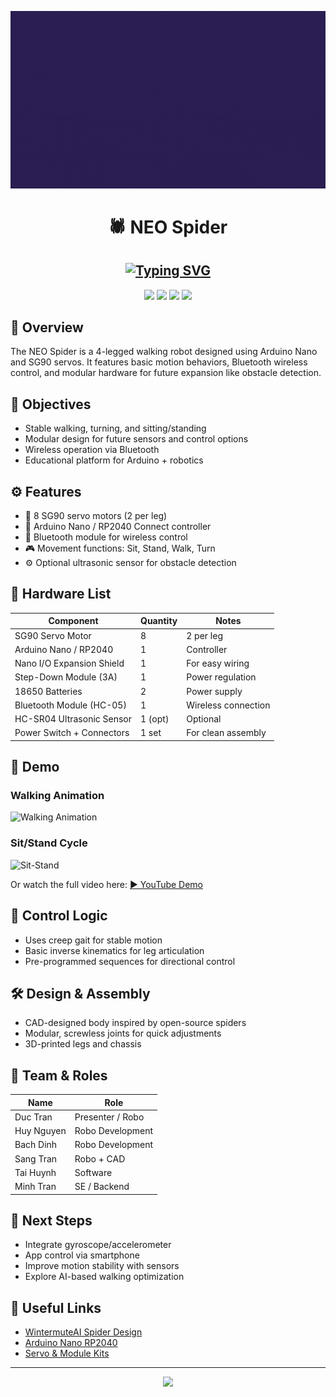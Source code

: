 <p align="center">
  <img src="Header.gif" alt="NEO Spider Banner"/>
</p>

<h1 style="text-align: center;">🕷️ NEO Spider</h1>
<h2 style="text-align: center;"><a href="https://git.io/typing-svg"><img src="https://readme-typing-svg.demolab.com?font=Fira+Code&pause=1000&color=2C7EF7&background=97EBFF00&width=435&lines=Born+to+Crawl%2C+Built+to+Wow" alt="Typing SVG" /></a></h2>

<p style="text-align: center;">
  <img src="https://img.shields.io/badge/Platform-Arduino-blue?style=for-the-badge&logo=arduino" />
  <img src="https://img.shields.io/badge/Motion-Creep_Gait-purple?style=for-the-badge" />
  <img src="https://img.shields.io/badge/Control-Bluetooth-critical?style=for-the-badge&logo=bluetooth" />
  <img src="https://img.shields.io/badge/Servos-8x_SG90-orange?style=for-the-badge" />
</p>

## 📌 Overview

The NEO Spider is a 4-legged walking robot designed using Arduino Nano and SG90 servos. It features basic motion behaviors, Bluetooth wireless control, and modular hardware for future expansion like obstacle detection.

## 🎯 Objectives

- Stable walking, turning, and sitting/standing
- Modular design for future sensors and control options
- Wireless operation via Bluetooth
- Educational platform for Arduino + robotics

## ⚙️ Features

- 🦿 8 SG90 servo motors (2 per leg)
- 🧠 Arduino Nano / RP2040 Connect controller
- 📶 Bluetooth module for wireless control
- 🎮 Movement functions: Sit, Stand, Walk, Turn
- ⚙️ Optional ultrasonic sensor for obstacle detection

## 🔩 Hardware List

| Component                    | Quantity | Notes                              |
|-----------------------------|----------|------------------------------------|
| SG90 Servo Motor            | 8        | 2 per leg                          |
| Arduino Nano / RP2040       | 1        | Controller                         |
| Nano I/O Expansion Shield   | 1        | For easy wiring                    |
| Step-Down Module (3A)       | 1        | Power regulation                   |
| 18650 Batteries             | 2        | Power supply                       |
| Bluetooth Module (HC-05)    | 1        | Wireless connection                |
| HC-SR04 Ultrasonic Sensor   | 1 (opt)  | Optional                           |
| Power Switch + Connectors   | 1 set    | For clean assembly                 |

## 🎥 Demo

### Walking Animation
![Walking Animation](images/walk.gif) <!-- Replace with actual GIF path -->

### Sit/Stand Cycle
![Sit-Stand](images/sit-stand.gif) <!-- Replace with actual GIF path -->

Or watch the full video here: [▶️ YouTube Demo](https://youtu.be/your-demo-link) <!-- Replace with actual video link -->

## 🧠 Control Logic

- Uses creep gait for stable motion
- Basic inverse kinematics for leg articulation
- Pre-programmed sequences for directional control

## 🛠️ Design & Assembly

- CAD-designed body inspired by open-source spiders
- Modular, screwless joints for quick adjustments
- 3D-printed legs and chassis

## 👥 Team & Roles

| Name         | Role            |
|--------------|-----------------|
| Duc Tran     | Presenter / Robo |
| Huy Nguyen   | Robo Development |
| Bach Dinh    | Robo Development |
| Sang Tran    | Robo + CAD       |
| Tai Huynh    | Software         |
| Minh Tran    | SE / Backend     |

## 🔮 Next Steps

- Integrate gyroscope/accelerometer
- App control via smartphone
- Improve motion stability with sensors
- Explore AI-based walking optimization

## 🔗 Useful Links

- [WintermuteAI Spider Design](https://www.thingiverse.com/WintermuteAI)
- [Arduino Nano RP2040](https://store.arduino.cc/en-nl/products/arduino-nano-rp2040-connect)
- [Servo & Module Kits](https://s.click.aliexpress.com/e/_DFx3axd)

---

<p align="center">
  <img src="https://komarev.com/ghpvc/?username=your-github-username&style=plastic&label=Views" />
</p>
